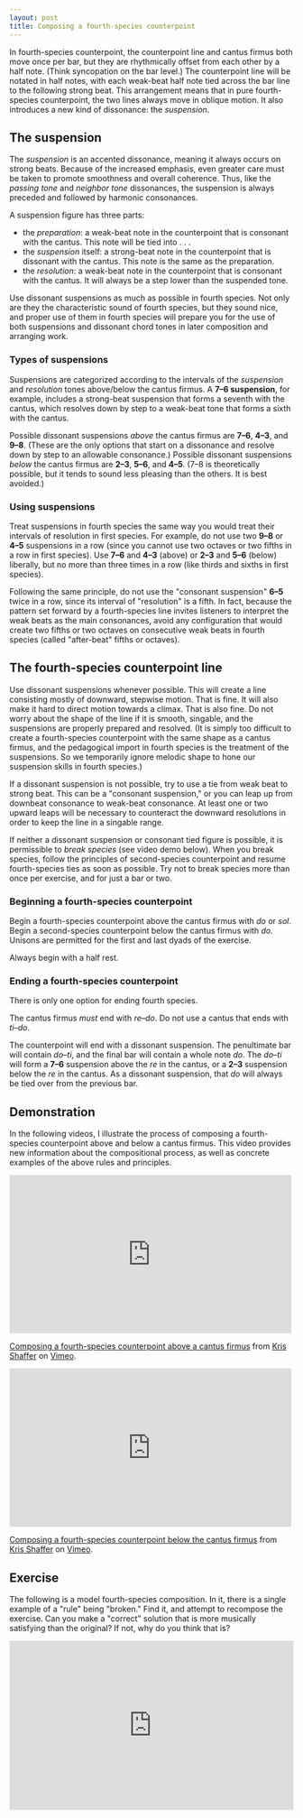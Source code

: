 ```yaml
---
layout: post
title: Composing a fourth-species counterpoint
---
```


In fourth-species counterpoint, the counterpoint line and cantus firmus both move once per bar, but they are rhythmically offset from each other by a half note. (Think syncopation on the bar level.) The counterpoint line will be notated in half notes, with each weak-beat half note tied across the bar line to the following strong beat. This arrangement means that in pure fourth-species counterpoint, the two lines always move in oblique motion. It also introduces a new kind of dissonance: the *suspension*. 

## The suspension ##

The *suspension* is an accented dissonance, meaning it always occurs on strong beats. Because of the increased emphasis, even greater care must be taken to promote smoothness and overall coherence. Thus, like the *passing tone* and *neighbor tone* dissonances, the suspension is always preceded and followed by harmonic consonances.

A suspension figure has three parts:  

- the *preparation*: a weak-beat note in the counterpoint that is consonant with the cantus. This note will be tied into . . .  
- the *suspension* itself: a strong-beat note in the counterpoint that is dissonant with the cantus. This note is the same as the preparation.  
- the *resolution*: a weak-beat note in the counterpoint that is consonant with the cantus. It will always be a step lower than the suspended tone.

Use dissonant suspensions as much as possible in fourth species. Not only are they the characteristic sound of fourth species, but they sound nice, and proper use of them in fourth species will prepare you for the use of both suspensions and dissonant chord tones in later composition and arranging work.

### Types of suspensions ###

Suspensions are categorized according to the intervals of the *suspension* and *resolution* tones above/below the cantus firmus. A **7–6 suspension**, for example, includes a strong-beat suspension that forms a seventh with the cantus, which resolves down by step to a weak-beat tone that forms a sixth with the cantus.

Possible dissonant suspensions *above* the cantus firmus are **7–6**, **4–3**, and **9–8**. (These are the only options that start on a dissonance and resolve down by step to an allowable consonance.) Possible dissonant suspensions *below* the cantus firmus are **2–3**, **5–6**, and **4–5**. (7–8 is theoretically possible, but it tends to sound less pleasing than the others. It is best avoided.)

### Using suspensions ###

Treat suspensions in fourth species the same way you would treat their intervals of resolution in first species. For example, do not use two **9–8** or **4–5** suspensions in a row (since you cannot use two octaves or two fifths in a row in first species). Use **7–6** and **4–3** (above) or **2–3** and **5–6** (below) liberally, but no more than three times in a row (like thirds and sixths in first species).

Following the same principle, do not use the "consonant suspension" **6–5** twice in a row, since its interval of "resolution" is a fifth. In fact, because the pattern set forward by a fourth-species line invites listeners to interpret the weak beats as the main consonances, avoid any configuration that would create two fifths or two octaves on consecutive weak beats in fourth species (called "after-beat" fifths or octaves).

## The fourth-species counterpoint line ##

Use dissonant suspensions whenever possible. This will create a line consisting mostly of downward, stepwise motion. That is fine. It will also make it hard to direct motion towards a climax. That is also fine. Do not worry about the shape of the line if it is smooth, singable, and the suspensions are properly prepared and resolved. (It is simply too difficult to create a fourth-species counterpoint with the same shape as a cantus firmus, and the pedagogical import in fourth species is the treatment of the suspensions. So we temporarily ignore melodic shape to hone our suspension skills in fourth species.)

If a dissonant suspension is not possible, try to use a tie from weak beat to strong beat. This can be a "consonant suspension," or you can leap up from downbeat consonance to weak-beat consonance. At least one or two upward leaps will be necessary to counteract the downward resolutions in order to keep the line in a singable range.

If neither a dissonant suspension or consonant tied figure is possible, it is permissible to *break species* (see video demo below). When you break species, follow the principles of second-species counterpoint and resume fourth-species ties as soon as possible. Try not to break species more than once per exercise, and for just a bar or two. 

### Beginning a fourth-species counterpoint ###

Begin a fourth-species counterpoint above the cantus firmus with *do* or *sol*. Begin a second-species counterpoint below the cantus firmus with *do*. Unisons are permitted for the first and last dyads of the exercise.

Always begin with a half rest.

### Ending a fourth-species counterpoint ###

There is only one option for ending fourth species.

The cantus firmus *must* end with *re*–*do*. Do not use a cantus that ends with *ti*–*do*.

The counterpoint will end with a dissonant suspension. The penultimate bar will contain *do*–*ti*, and the final bar will contain a whole note *do*. The *do*–*ti* will form a **7–6** suspension above the *re* in the cantus, or a **2–3** suspension below the *re* in the cantus. As a dissonant suspension, that *do* will always be tied over from the previous bar.


## Demonstration ##

In the following videos, I illustrate the process of composing a fourth-species counterpoint above and below a cantus firmus. This video provides new information about the compositional process, as well as concrete examples of the above rules and principles.

<iframe src="http://player.vimeo.com/video/57389373" width="500" height="281" frameborder="0" webkitAllowFullScreen mozallowfullscreen allowFullScreen></iframe> <p><a href="http://vimeo.com/57389373">Composing a fourth-species counterpoint above a cantus firmus</a> from <a href="http://vimeo.com/user11692346">Kris Shaffer</a> on <a href="http://vimeo.com">Vimeo</a>.</p>

<iframe src="http://player.vimeo.com/video/58488043" width="500" height="281" frameborder="0" webkitAllowFullScreen mozallowfullscreen allowFullScreen></iframe> <p><a href="http://vimeo.com/58488043">Composing a fourth-species counterpoint below the cantus firmus</a> from <a href="http://vimeo.com/user11692346">Kris Shaffer</a> on <a href="http://vimeo.com">Vimeo</a>.</p>

## Exercise

The following is a model fourth-species composition. In it, there is a single example of a "rule" being "broken." Find it, and attempt to recompose the exercise. Can you make a "correct" solution that is more musically satisfying than the original? If not, why do you think that is?

<iframe src="https://trinket.io/embed/music/22aa934458" width="100%" height="300" frameborder="0" marginwidth="0" marginheight="0" allowfullscreen></iframe><br/>